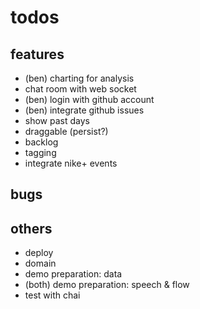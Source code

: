 # todos

## features

- (ben) charting for analysis
- chat room with web socket
- (ben) login with github account
- (ben) integrate github issues
- show past days
- draggable (persist?)
- backlog
- tagging
- integrate nike+ events

## bugs

## others

- deploy
- domain
- demo preparation: data
- (both) demo preparation: speech & flow
- test with chai
